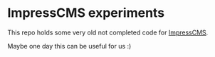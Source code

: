 # ImpressCMS experiments

This repo holds some very old not completed code for [ImpressCMS](https://github.com/ImpressCMS/impresscms).

Maybe one day this can be useful for us :)
